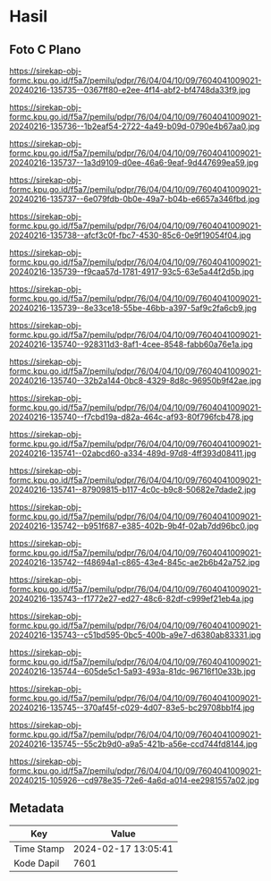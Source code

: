 # Hasil

## Foto C Plano

https://sirekap-obj-formc.kpu.go.id/f5a7/pemilu/pdpr/76/04/04/10/09/7604041009021-20240216-135735--0367ff80-e2ee-4f14-abf2-bf4748da33f9.jpg

https://sirekap-obj-formc.kpu.go.id/f5a7/pemilu/pdpr/76/04/04/10/09/7604041009021-20240216-135736--1b2eaf54-2722-4a49-b09d-0790e4b67aa0.jpg

https://sirekap-obj-formc.kpu.go.id/f5a7/pemilu/pdpr/76/04/04/10/09/7604041009021-20240216-135737--1a3d9109-d0ee-46a6-9eaf-9d447699ea59.jpg

https://sirekap-obj-formc.kpu.go.id/f5a7/pemilu/pdpr/76/04/04/10/09/7604041009021-20240216-135737--6e079fdb-0b0e-49a7-b04b-e6657a346fbd.jpg

https://sirekap-obj-formc.kpu.go.id/f5a7/pemilu/pdpr/76/04/04/10/09/7604041009021-20240216-135738--afcf3c0f-fbc7-4530-85c6-0e9f19054f04.jpg

https://sirekap-obj-formc.kpu.go.id/f5a7/pemilu/pdpr/76/04/04/10/09/7604041009021-20240216-135739--f9caa57d-1781-4917-93c5-63e5a44f2d5b.jpg

https://sirekap-obj-formc.kpu.go.id/f5a7/pemilu/pdpr/76/04/04/10/09/7604041009021-20240216-135739--8e33ce18-55be-46bb-a397-5af9c2fa6cb9.jpg

https://sirekap-obj-formc.kpu.go.id/f5a7/pemilu/pdpr/76/04/04/10/09/7604041009021-20240216-135740--928311d3-8af1-4cee-8548-fabb60a76e1a.jpg

https://sirekap-obj-formc.kpu.go.id/f5a7/pemilu/pdpr/76/04/04/10/09/7604041009021-20240216-135740--32b2a144-0bc8-4329-8d8c-96950b9f42ae.jpg

https://sirekap-obj-formc.kpu.go.id/f5a7/pemilu/pdpr/76/04/04/10/09/7604041009021-20240216-135740--f7cbd19a-d82a-464c-af93-80f796fcb478.jpg

https://sirekap-obj-formc.kpu.go.id/f5a7/pemilu/pdpr/76/04/04/10/09/7604041009021-20240216-135741--02abcd60-a334-489d-97d8-4ff393d08411.jpg

https://sirekap-obj-formc.kpu.go.id/f5a7/pemilu/pdpr/76/04/04/10/09/7604041009021-20240216-135741--87909815-b117-4c0c-b9c8-50682e7dade2.jpg

https://sirekap-obj-formc.kpu.go.id/f5a7/pemilu/pdpr/76/04/04/10/09/7604041009021-20240216-135742--b951f687-e385-402b-9b4f-02ab7dd96bc0.jpg

https://sirekap-obj-formc.kpu.go.id/f5a7/pemilu/pdpr/76/04/04/10/09/7604041009021-20240216-135742--f48694a1-c865-43e4-845c-ae2b6b42a752.jpg

https://sirekap-obj-formc.kpu.go.id/f5a7/pemilu/pdpr/76/04/04/10/09/7604041009021-20240216-135743--f1772e27-ed27-48c6-82df-c999ef21eb4a.jpg

https://sirekap-obj-formc.kpu.go.id/f5a7/pemilu/pdpr/76/04/04/10/09/7604041009021-20240216-135743--c51bd595-0bc5-400b-a9e7-d6380ab83331.jpg

https://sirekap-obj-formc.kpu.go.id/f5a7/pemilu/pdpr/76/04/04/10/09/7604041009021-20240216-135744--605de5c1-5a93-493a-81dc-96716f10e33b.jpg

https://sirekap-obj-formc.kpu.go.id/f5a7/pemilu/pdpr/76/04/04/10/09/7604041009021-20240216-135745--370af45f-c029-4d07-83e5-bc29708bb1f4.jpg

https://sirekap-obj-formc.kpu.go.id/f5a7/pemilu/pdpr/76/04/04/10/09/7604041009021-20240216-135745--55c2b9d0-a9a5-421b-a56e-ccd744fd8144.jpg

https://sirekap-obj-formc.kpu.go.id/f5a7/pemilu/pdpr/76/04/04/10/09/7604041009021-20240215-105926--cd978e35-72e6-4a6d-a014-ee2981557a02.jpg


## Metadata

| Key        | Value               |
| ---------- | ------------------- |
| Time Stamp | 2024-02-17 13:05:41 |
| Kode Dapil | 7601                |



